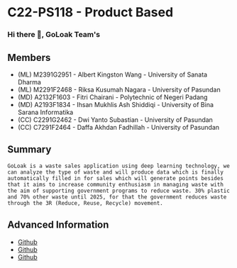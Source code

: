 # C22-PS118 - Product Based

### Hi there 👋, GoLoak Team's

## Members
- (ML) M2391G2951 - Albert Kingston Wang - University of Sanata Dharma
- (ML) M2291F2468 - Riksa Kusumah Nagara - University of Pasundan
- (MD) A2132F1603 - Fitri Chairani - Polytechnic of Negeri Padang
- (MD) A2193F1834 - Ihsan Mukhlis Ash Shiddiqi - University of Bina Sarana Informatika
- (CC) C2291G2462 - Dwi Yanto Subastian - University of Pasundan
- (CC) C7291F2464 - Daffa Akhdan Fadhillah - University of Pasundan

## Summary
    GoLoak is a waste sales application using deep learning technology, we can analyze the type of waste and will produce data which is finally automatically filled in for sales which will generate points besides that it aims to increase community enthusiasm in managing waste with the aim of supporting government programs to reduce waste. 30% plastic and 70% other waste until 2025, for that the government reduces waste through the 3R (Reduce, Reuse, Recycle) movement.

## Advanced Information
- [Github](CC/README.md)
- [Github](MD/README.md)
- [Github](ML/README.md)












<!--

**Here are some ideas to get you started:**

🙋‍♀️ A short introduction - what is your organization all about?
🌈 Contribution guidelines - how can the community get involved?
👩‍💻 Useful resources - where can the community find your docs? Is there anything else the community should know?
🍿 Fun facts - what does your team eat for breakfast?
🧙 Remember, you can do mighty things with the power of [Markdown](https://docs.github.com/github/writing-on-github/getting-started-with-writing-and-formatting-on-github/basic-writing-and-formatting-syntax)
-->
